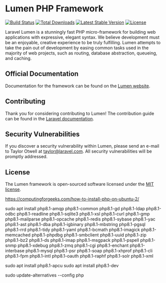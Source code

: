 # Lumen PHP Framework

[![Build Status](https://travis-ci.org/laravel/lumen-framework.svg)](https://travis-ci.org/laravel/lumen-framework)
[![Total Downloads](https://img.shields.io/packagist/dt/laravel/framework)](https://packagist.org/packages/laravel/lumen-framework)
[![Latest Stable Version](https://img.shields.io/packagist/v/laravel/framework)](https://packagist.org/packages/laravel/lumen-framework)
[![License](https://img.shields.io/packagist/l/laravel/framework)](https://packagist.org/packages/laravel/lumen-framework)

Laravel Lumen is a stunningly fast PHP micro-framework for building web applications with expressive, elegant syntax. We believe development must be an enjoyable, creative experience to be truly fulfilling. Lumen attempts to take the pain out of development by easing common tasks used in the majority of web projects, such as routing, database abstraction, queueing, and caching.

## Official Documentation

Documentation for the framework can be found on the [Lumen website](https://lumen.laravel.com/docs).

## Contributing

Thank you for considering contributing to Lumen! The contribution guide can be found in the [Laravel documentation](https://laravel.com/docs/contributions).

## Security Vulnerabilities

If you discover a security vulnerability within Lumen, please send an e-mail to Taylor Otwell at taylor@laravel.com. All security vulnerabilities will be promptly addressed.

## License

The Lumen framework is open-sourced software licensed under the [MIT license](https://opensource.org/licenses/MIT).

https://computingforgeeks.com/how-to-install-php-on-ubuntu-2/

sudo apt install php8.1-amqp php8.1-common php8.1-gd php8.1-ldap php8.1-odbc php8.1-readline php8.1-sqlite3 php8.1-xsl php8.1-curl php8.1-gmp php8.1-mailparse php8.1-opcache php8.1-redis php8.1-sybase php8.1-yac php8.1-ast php8.1-dba php8.1-igbinary php8.1-mbstring php8.1-pgsql php8.1-rrd php8.1-tidy php8.1-yaml php8.1-bcmath php8.1-imagick php8.1-memcached php8.1-phpdbg php8.1-smbclient php8.1-uuid php8.1-zip php8.1-bz2 php8.1-ds php8.1-imap php8.1-msgpack php8.1-pspell php8.1-snmp php8.1-xdebug php8.1-zmq php8.1-cgi php8.1-enchant php8.1-interbase php8.1-mysql php8.1-psr php8.1-soap php8.1-xhprof php8.1-cli php8.1-fpm php8.1-intl php8.1-oauth php8.1-raphf php8.1-solr php8.1-xml


sudo apt install php8.1-apcu
sudo apt install php8.1-dev

sudo update-alternatives --config php
